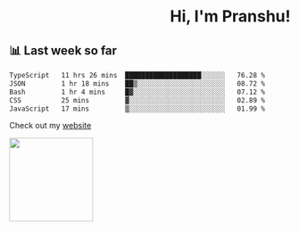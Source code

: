 <div align="right" >
   
   <H1>Hi, I'm Pranshu!</H1>

</div>

## 📊 Last week so far
<!--START_SECTION:waka-->

```txt
TypeScript   11 hrs 26 mins  ███████████████████░░░░░░   76.28 %
JSON         1 hr 18 mins    ██▒░░░░░░░░░░░░░░░░░░░░░░   08.72 %
Bash         1 hr 4 mins     █▓░░░░░░░░░░░░░░░░░░░░░░░   07.12 %
CSS          25 mins         ▓░░░░░░░░░░░░░░░░░░░░░░░░   02.89 %
JavaScript   17 mins         ▒░░░░░░░░░░░░░░░░░░░░░░░░   01.99 %
```

<!--END_SECTION:waka-->

Check out my [website](https://pranshu05.vercel.app)

<img align="left" width="150" src="https://user-images.githubusercontent.com/70943732/209951571-93b7afe5-f523-4683-b725-5d94b287e94e.png">

